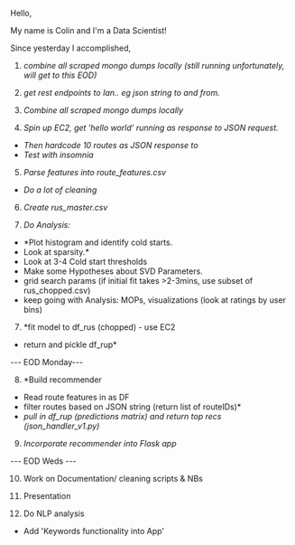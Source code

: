 Hello,

My name is Colin and I'm a Data Scientist!

Since yesterday I accomplished,

1. *combine all scraped mongo dumps locally (still running unfortunately, will get to this EOD)*

2. *get rest endpoints to Ian.. eg json string to and from.*

3. *Combine all scraped mongo dumps locally*

4. *Spin up EC2, get 'hello world' running as response to JSON request.*
  - *Then hardcode 10 routes as JSON response to*
  - *Test with insomnia*

5. *Parse features into route_features.csv*
  - *Do a lot of cleaning*

6. *Create rus_master.csv*

7. *Do Analysis:*
  - *Plot histogram and identify cold starts.
  - Look at sparsity.*
  - Look at 3-4 Cold start thresholds
  - Make some Hypotheses about SVD Parameters.
  - grid search params (if initial fit takes >2-3mins, use subset of rus_chopped.csv)
  - keep going with Analysis: MOPs, visualizations (look at ratings by user bins)

7. *fit model to df_rus (chopped) - use EC2
  - return and pickle df_rup*

--- EOD Monday---

8. *Build recommender
  - Read route features in as DF
  - filter routes based on JSON string (return list of routeIDs)*
  - *pull in df_rup (predictions matrix) and return top recs (json_handler_v1.py)*

9. *Incorporate recommender into Flask app*

--- EOD Weds ---

10. Work on Documentation/ cleaning scripts & NBs

11. Presentation

12. Do NLP analysis
  - Add 'Keywords functionality into App'
